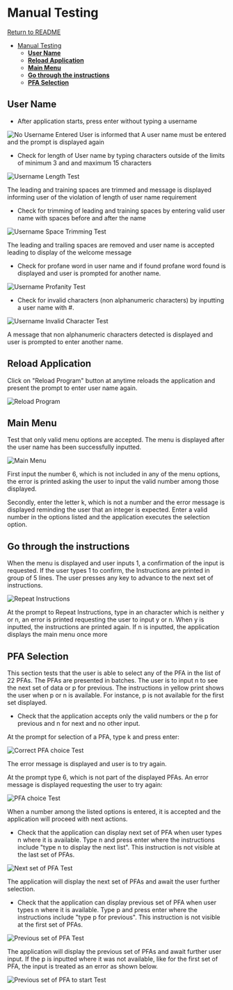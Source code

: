 # Manual Testing

[Return to README](https://github.com/Polyanyanwu/pension-adviser-pp3/blob/cabc6a439ce92cb7939c3de84c354c45f86528d7/README.md)

- [Manual Testing](#manual-testing)
  - [**User Name**](#user-name)
  - [**Reload Application**](#reload-application)
  - [**Main Menu**](#main-menu)
  - [**Go through the instructions**](#go-through-the-instructions)
  - [**PFA Selection**](#pfa-selection)

## **User Name**

- After application starts, press enter without typing a username

![No Username Entered](/readme-docs/empty_username.png)
User is informed that A user name must be entered and the prompt is displayed again

- Check for length of User name by typing characters outside of the limits of minimum 3 and and maximum 15 characters

![Username Length Test](/readme-docs/username_length.png)

The leading and training spaces are trimmed and message is displayed informing user of the violation of length of user name requirement

- Check for trimming of leading and training spaces by entering valid user name with spaces before and after the name

![Username Space Trimming Test](/readme-docs/username_spaces_trim.png)

The leading and trailing spaces are removed and user name is accepted leading to display of the welcome message

- Check for profane word in user name and if found profane word found is displayed and user is prompted for another name.

![Username Profanity Test](/readme-docs/profanity_test.png)

- Check for invalid characters (non alphanumeric characters) by inputting a user name with #.

![Username Invalid Character Test](/readme-docs/invalid_char_username.png)

A message that non alphanumeric characters detected is displayed and user is prompted to enter another name.

## **Reload Application**

Click on "Reload Program" button at anytime reloads the application and present the prompt to enter user name again.

![Reload Program](/readme-docs/reload.png)

## **Main Menu**

Test that only valid menu options are accepted. The menu is displayed after the user name has been successfully inputted.

![Main Menu](/readme-docs/menu_test.png)

First input the number 6, which is not included in any of the menu options, the error is printed asking the user to input the valid number among those displayed.

Secondly, enter the letter k, which is not a number and the error message is displayed reminding the user that an integer is expected. Enter a valid number in the options listed and the application executes the selection option.

## **Go through the instructions**

When the menu is displayed and user inputs 1, a confirmation of the input is requested. If the user types 1 to confirm, the Instructions are printed in group of 5 lines. The user presses any key to advance to the next set of instructions.

![Repeat Instructions](/readme-docs/repeat_instruction_error.png)

At the prompt to Repeat Instructions, type in an character which is neither y or n, an error is printed requesting the user to input y or n. When y is inputted, the instructions are printed again. If n is inputted, the application displays the main menu once more

## **PFA Selection**

This section tests that the user is able to select any of the PFA in the list of 22 PFAs. The PFAs are presented in batches. The user is to input n to see the next set of data or p for previous. The instructions in yellow print shows the user when p or n is available. For instance, p is not available for the first set displayed.

- Check that the application accepts only the valid numbers or the p for previous and n for next and no other input.

At the prompt for selection of a PFA, type k and press enter:

![Correct PFA choice Test](/readme-docs/validate_pfa_choice.png)

The error message is displayed and user is to try again.

At the prompt type 6, which is not part of the displayed PFAs. An error message is displayed requesting the user to try again:

![PFA choice Test](/readme-docs/validate_pfa_choice_num.png)

When a number among the listed options is entered, it is accepted and the application will proceed with next actions.

- Check that the application can display next set of PFA when user types n where it is available.
Type n and press enter where the instructions include "type n to display the next list". This instruction is not visible at the last set of PFAs.

![Next set of PFA Test](/readme-docs/validate_pfa_choice_press_n.png)

The application will display the next set of PFAs and await the user further selection.

- Check that the application can display previous set of PFA when user types n where it is available.
Type p and press enter where the instructions include "type p for previous". This instruction is not visible at the first set of PFAs.

![Previous set of PFA Test](/readme-docs/validate_pfa_choice_press_p.png)

The application will display the previous set of PFAs and await further user input.
If the p is inputted where it was not available, like for the first set of PFA, the input is treated as an error as shown below.

![Previous set of PFA to start Test](/readme-docs/validate_pfa_choice_press_p_to_start.png)
